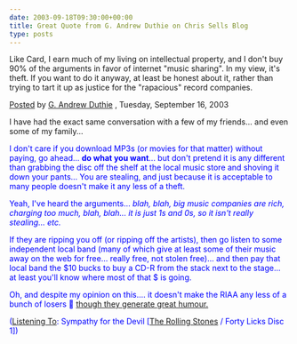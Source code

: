 ```yaml
---
date: 2003-09-18T09:30:00+00:00
title: Great Quote from G. Andrew Duthie on Chris Sells Blog
type: posts
---
```

Like Card, I earn much of my living on intellectual property, and I don't buy 90% of the arguments in favor of internet "music sharing". In my view, it's theft. If you want to do it anyway, at least be honest about it, rather than trying to tart it up as justice for the "rapacious" record companies.

[Posted](http://www.sellsbrothers.com/news/showTopic.aspx?ixTopic=821) by [G. Andrew Duthie](http://weblogs.asp.net/gad/) , Tuesday, September 16, 2003</ul>

I have had the exact same conversation with a few of my friends... and even some of my family...

<font color="#0000FF">I don't care if you download MP3s (or movies for that matter) without paying, go ahead... <b>do what you want</b>... but don't pretend it is any different than grabbing the disc off the shelf at the local music store and shoving it down your pants... You are stealing, and just because it is acceptable to many people doesn't make it any less of a theft.

Yeah, I've heard the arguments... _blah, blah, big music companies are rich, charging too much, blah, blah... it is just 1s and 0s, so it isn't really stealing... etc._

If they are ripping you off (or ripping off the artists), then go listen to some independent local band (many of which give at least some of their music away on the web for free... really free, not stolen free)... and then pay that local band the $10 bucks to buy a CD-R from the stack next to the stage... at least you'll know where most of that $ is going.

Oh, and despite my opinion on this.... it doesn't make the RIAA any less of a bunch of losers 🙂 [though they generate great humour.](http://www.penny-arcade.com/view.php3?date=2003-09-12&#038;res=l)


  ([Listening To](https://learn.microsoft.com/en-us/previous-versions/dotnet/articles/ms973230(v=msdn.10)): Sympathy for the Devil [[The Rolling Stones](https://open.spotify.com/search/The%20Rolling%20Stones/artists) / Forty Licks Disc 1])
